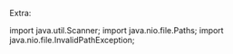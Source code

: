 Extra:

import java.util.Scanner;
import java.nio.file.Paths;
import java.nio.file.InvalidPathException;
